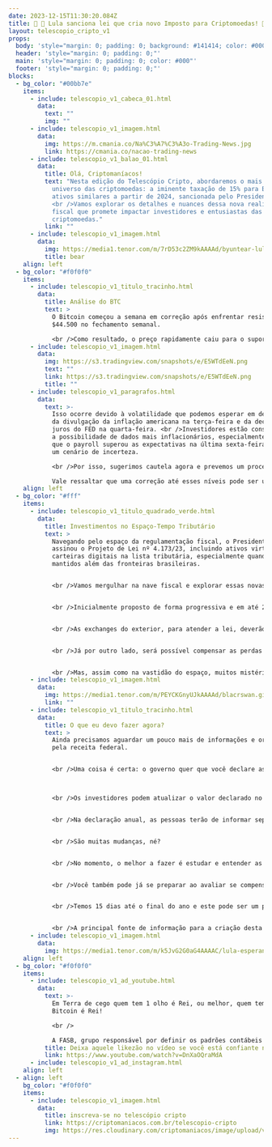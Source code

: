 ```yaml
---
date: 2023-12-15T11:30:20.084Z
title: 💢 💢 Lula sanciona lei que cria novo Imposto para Criptomoedas! 💢 💢
layout: telescopio_cripto_v1
props:
  body: 'style="margin: 0; padding: 0; background: #141414; color: #000"'
  header: 'style="margin: 0; padding: 0;"'
  main: 'style="margin: 0; padding: 0; color: #000"'
  footer: 'style="margin: 0; padding: 0;"'
blocks:
  - bg_color: "#00bb7e"
    items:
      - include: telescopio_v1_cabeca_01.html
        data:
          text: ""
          img: ""
      - include: telescopio_v1_imagem.html
        data:
          img: https://m.cmania.co/Na%C3%A7%C3%A3o-Trading-News.jpg
          link: https://cmania.co/nacao-trading-news
      - include: telescopio_v1_balao_01.html
        data:
          title: Olá, Criptomaníacos!
          text: "Nesta edição do Telescópio Cripto, abordaremos o mais recente marco no
            universo das criptomoedas: a iminente taxação de 15% para Bitcoin e
            ativos similares a partir de 2024, sancionada pelo Presidente Lula.
            <br />Vamos explorar os detalhes e nuances dessa nova realidade
            fiscal que promete impactar investidores e entusiastas das
            criptomoedas."
          link: ""
      - include: telescopio_v1_imagem.html
        data:
          img: https://media1.tenor.com/m/7rD53c2ZM9kAAAAd/byuntear-lula.gif
          title: bear
    align: left
  - bg_color: "#f0f0f0"
    items:
      - include: telescopio_v1_titulo_tracinho.html
        data:
          title: Análise do BTC
          text: >
            O Bitcoin começou a semana em correção após enfrentar resistência em
            $44.500 no fechamento semanal. 

            <br />Como resultado, o preço rapidamente caiu para o suporte da tendência de alta, $40.300 que monitoramos nas últimas edições, vale ressaltar que esse suporte também é o nosso ponto de gatilho para uma correção mais forte, caso ele não seja mantido.
      - include: telescopio_v1_imagem.html
        data:
          img: https://s3.tradingview.com/snapshots/e/E5WTdEeN.png
          text: ""
          link: https://s3.tradingview.com/snapshots/e/E5WTdEeN.png
          title: ""
      - include: telescopio_v1_paragrafos.html
        data:
          text: >-
            Isso ocorre devido à volatilidade que podemos esperar em decorrência
            da divulgação da inflação americana na terça-feira e da decisão de
            juros do FED na quarta-feira. <br />Investidores estão considerando
            a possibilidade de dados mais inflacionários, especialmente depois
            que o payroll superou as expectativas na última sexta-feira, criando
            um cenário de incerteza.

            <br />Por isso, sugerimos cautela agora e prevemos um processo de correção enquanto o Bitcoin não voltar a negociar acima de $43.200. <br />Enquanto a resistência não for superada, podemos ver correções mais fortes até as linhas marcadas em amarelo, caso o gatilho de baixa mencionado anteriormente seja ativado. 

            Vale ressaltar que uma correção até esses níveis pode ser uma excelente oportunidade para adicionar posições ao Bitcoin e altcoins.
    align: left
  - bg_color: "#fff"
    items:
      - include: telescopio_v1_titulo_quadrado_verde.html
        data:
          title: Investimentos no Espaço-Tempo Tributário
          text: >
            Navegando pelo espaço da regulamentação fiscal, o Presidente Lula
            assinou o Projeto de Lei nº 4.173/23, incluindo ativos virtuais e
            carteiras digitais na lista tributária, especialmente quando
            mantidos além das fronteiras brasileiras.


            <br />Vamos mergulhar na nave fiscal e explorar essas novas fronteiras tributárias.


            <br />Inicialmente proposto de forma progressiva e em até 22,5%, o texto sancionado final estipulou uma tributação de 15%, no momento da alienação do ativo, ou seja, na venda.


            <br />As exchanges do exterior, para atender a lei, deverão reportar ao governo as movimentações dos clientes brasileiros.


            <br />Já por outro lado, será possível compensar as perdas nas operações com criptoativos, o que é um pequeno alívio na constelação tributária! 


            <br />Mas, assim como na vastidão do espaço, muitos mistérios pairam. A Receita Federal tem o papel de fornecer as diretrizes sobre a tributação e regulamentação dos ativos virtuais e das carteiras digitais. Estamos na expectativa para decifrar esses enigmas fiscais!
      - include: telescopio_v1_imagem.html
        data:
          img: https://media1.tenor.com/m/PEYCKGnyUJkAAAAd/blacrswan.gif
          link: ""
      - include: telescopio_v1_titulo_tracinho.html
        data:
          title: O que eu devo fazer agora?
          text: >
            Ainda precisamos aguardar um pouco mais de informações e orientações
            pela receita federal.


            <br />Uma coisa é certa: o governo quer que você declare as criptomoedas que estão em exchange no exterior. O mesmo se aplica às moedas digitais que você mantém em sua wallet pessoal.



            <br />Os investidores podem atualizar o valor declarado no IR de seus ativos no exterior, como criptomoedas, para refletir o valor de mercado em 31 de dezembro de 2023. Assim, será tributado a 8% sobre a diferença entre o custo original e o valor atual. Contudo, essa atualização é opcional e requer requisitos específicos.


            <br />Na declaração anual, as pessoas terão de informar separadamente seus ganhos com criptomoedas. Além disso, os rendimentos não serão mais tributados mensalmente.


            <br />São muitas mudanças, né?


            <br />No momento, o melhor a fazer é estudar e entender as possíveis mudanças, que serão melhor instruídas pela Receita Federal quando o preenchimento da declaração anual chegar.


            <br />Você também pode já se preparar ao avaliar se compensa ter, na virada do ano fiscal, ativos em exchanges estrangeiras que podem ser forçadas a reportar os dados dos clientes brasileiros.


            <br />Temos 15 dias até o final do ano e este pode ser um prazo importante para tomar decisões que irão refletir como o governo enxergará e terá acesso aos seus dados e precioso dinheirinho digital, certo?


            <br />A principal fonte de informação para a criação desta edição foi o texto de Ana Paula Rabello e Gabriel Rother Candido para o portal Livecoins.
      - include: telescopio_v1_imagem.html
        data:
          img: https://media1.tenor.com/m/k5JvG2G0aG4AAAAC/lula-esperanca.gif
    align: left
  - bg_color: "#f0f0f0"
    items:
      - include: telescopio_v1_ad_youtube.html
        data:
          text: >-
            Em Terra de cego quem tem 1 olho é Rei, ou melhor, quem tem 1
            Bitcoin é Rei! 

            <br />

            A FASB, grupo responsável por definir os padrões contábeis nos EUA, anunciou novas regras que exigirão que empresas contabilizem criptomoedas como o Bitcoin pelo valor justo. As regras devem entrar em vigor em 15 de dezembro de 2024.
          title: Deixa aquele likezão no vídeo se você está confiante no BTC!
          link: https://www.youtube.com/watch?v=DnXaOQraMdA
      - include: telescopio_v1_ad_instagram.html
    align: left
  - align: left
    bg_color: "#f0f0f0"
    items:
      - include: telescopio_v1_imagem.html
        data:
          title: inscreva-se no telescópio cripto
          link: https://criptomaniacos.com.br/telescopio-cripto
          img: https://res.cloudinary.com/criptomaniacos/image/upload/v1662133224/telescopio/inscreva-se-telescopio.png
---
```

